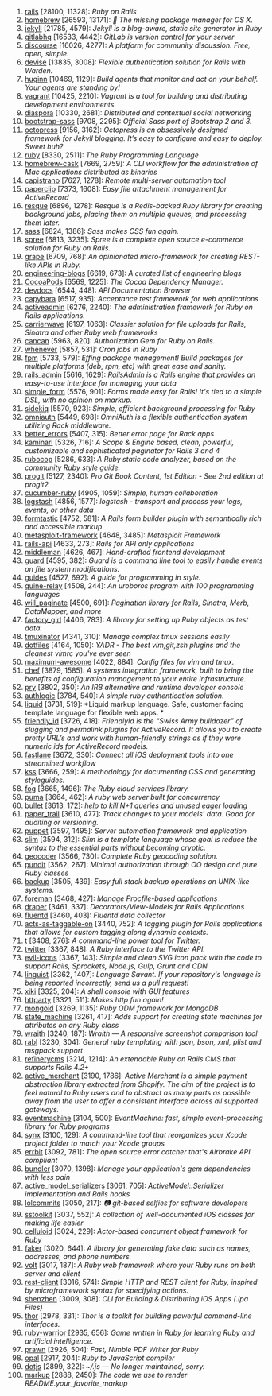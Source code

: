1. [rails](https://github.com/rails/rails) [28100, 11328]: *Ruby on Rails*
2. [homebrew](https://github.com/Homebrew/homebrew) [26593, 13171]: *:beer: The missing package manager for OS X.*
3. [jekyll](https://github.com/jekyll/jekyll) [21785, 4579]: *Jekyll is a blog-aware, static site generator in Ruby*
4. [gitlabhq](https://github.com/gitlabhq/gitlabhq) [16533, 4442]: *GitLab is version control for your server*
5. [discourse](https://github.com/discourse/discourse) [16026, 4277]: *A platform for community discussion. Free, open, simple.*
6. [devise](https://github.com/plataformatec/devise) [13835, 3008]: *Flexible authentication solution for Rails with Warden.*
7. [huginn](https://github.com/cantino/huginn) [10469, 1129]: *Build agents that monitor and act on your behalf.  Your agents are standing by!*
8. [vagrant](https://github.com/mitchellh/vagrant) [10425, 2210]: *Vagrant is a tool for building and distributing development environments.*
9. [diaspora](https://github.com/diaspora/diaspora) [10330, 2681]: *Distributed and contextual social networking*
10. [bootstrap-sass](https://github.com/twbs/bootstrap-sass) [9708, 2295]: *Official Sass port of Bootstrap 2 and 3.*
11. [octopress](https://github.com/imathis/octopress) [9156, 3162]: *Octopress is an obsessively designed framework for Jekyll blogging. It’s easy to configure and easy to deploy. Sweet huh?*
12. [ruby](https://github.com/ruby/ruby) [8330, 2511]: *The Ruby Programming Language*
13. [homebrew-cask](https://github.com/caskroom/homebrew-cask) [7669, 2759]: *A CLI workflow for the administration of Mac applications distributed as binaries*
14. [capistrano](https://github.com/capistrano/capistrano) [7627, 1278]: *Remote multi-server automation tool*
15. [paperclip](https://github.com/thoughtbot/paperclip) [7373, 1608]: *Easy file attachment management for ActiveRecord*
16. [resque](https://github.com/resque/resque) [6896, 1278]: *Resque is a Redis-backed Ruby library for creating background jobs, placing them on multiple queues, and processing them later.*
17. [sass](https://github.com/sass/sass) [6824, 1386]: *Sass makes CSS fun again.*
18. [spree](https://github.com/spree/spree) [6813, 3235]: *Spree is a complete open source e-commerce solution for Ruby on Rails.*
19. [grape](https://github.com/ruby-grape/grape) [6709, 768]: *An opinionated micro-framework for creating REST-like APIs in Ruby.*
20. [engineering-blogs](https://github.com/kilimchoi/engineering-blogs) [6619, 673]: *A curated list of engineering blogs*
21. [CocoaPods](https://github.com/CocoaPods/CocoaPods) [6569, 1225]: *The Cocoa Dependency Manager.*
22. [devdocs](https://github.com/Thibaut/devdocs) [6544, 448]: *API Documentation Browser*
23. [capybara](https://github.com/jnicklas/capybara) [6517, 935]: *Acceptance test framework for web applications*
24. [activeadmin](https://github.com/activeadmin/activeadmin) [6276, 2240]: *The administration framework for Ruby on Rails applications.*
25. [carrierwave](https://github.com/carrierwaveuploader/carrierwave) [6197, 1063]: *Classier solution for file uploads for Rails, Sinatra and other Ruby web frameworks*
26. [cancan](https://github.com/ryanb/cancan) [5963, 820]: *Authorization Gem for Ruby on Rails.*
27. [whenever](https://github.com/javan/whenever) [5857, 531]: *Cron jobs in Ruby*
28. [fpm](https://github.com/jordansissel/fpm) [5733, 579]: *Effing package management! Build packages for multiple platforms (deb, rpm, etc) with great ease and sanity.*
29. [rails_admin](https://github.com/sferik/rails_admin) [5616, 1629]: *RailsAdmin is a Rails engine that provides an easy-to-use interface for managing your data*
30. [simple_form](https://github.com/plataformatec/simple_form) [5576, 901]: *Forms made easy for Rails! It's tied to a simple DSL, with no opinion on markup.*
31. [sidekiq](https://github.com/mperham/sidekiq) [5570, 923]: *Simple, efficient background processing for Ruby*
32. [omniauth](https://github.com/intridea/omniauth) [5449, 698]: *OmniAuth is a flexible authentication system utilizing Rack middleware.*
33. [better_errors](https://github.com/charliesome/better_errors) [5407, 315]: *Better error page for Rack apps*
34. [kaminari](https://github.com/amatsuda/kaminari) [5326, 716]: *A Scope & Engine based, clean, powerful, customizable and sophisticated paginator for Rails 3 and 4*
35. [rubocop](https://github.com/bbatsov/rubocop) [5286, 633]: *A Ruby static code analyzer, based on the community Ruby style guide.*
36. [progit](https://github.com/progit/progit) [5127, 2340]: *Pro Git Book Content, 1st Edition - See 2nd edition at progit2*
37. [cucumber-ruby](https://github.com/cucumber/cucumber-ruby) [4905, 1059]: *Simple, human collaboration*
38. [logstash](https://github.com/elastic/logstash) [4856, 1577]: *logstash - transport and process your logs, events, or other data*
39. [formtastic](https://github.com/justinfrench/formtastic) [4752, 581]: *A Rails form builder plugin with semantically rich and accessible markup.*
40. [metasploit-framework](https://github.com/rapid7/metasploit-framework) [4648, 3485]: *Metasploit Framework*
41. [rails-api](https://github.com/rails-api/rails-api) [4633, 273]: *Rails for API only applications*
42. [middleman](https://github.com/middleman/middleman) [4626, 467]: *Hand-crafted frontend development*
43. [guard](https://github.com/guard/guard) [4595, 382]: *Guard is a command line tool to easily handle events on file system modifications.*
44. [guides](https://github.com/thoughtbot/guides) [4527, 692]: *A guide for programming in style.*
45. [quine-relay](https://github.com/mame/quine-relay) [4508, 244]: *An uroboros program with 100 programming languages*
46. [will_paginate](https://github.com/mislav/will_paginate) [4500, 691]: *Pagination library for Rails, Sinatra, Merb, DataMapper, and more*
47. [factory_girl](https://github.com/thoughtbot/factory_girl) [4406, 783]: *A library for setting up Ruby objects as test data.*
48. [tmuxinator](https://github.com/tmuxinator/tmuxinator) [4341, 310]: *Manage complex tmux sessions easily*
49. [dotfiles](https://github.com/skwp/dotfiles) [4164, 1050]: *YADR - The best vim,git,zsh plugins and the cleanest vimrc you've ever seen*
50. [maximum-awesome](https://github.com/square/maximum-awesome) [4022, 884]: *Config files for vim and tmux.*
51. [chef](https://github.com/chef/chef) [3879, 1585]: *A systems integration framework, built to bring the benefits of configuration management to your entire infrastructure.*
52. [pry](https://github.com/pry/pry) [3802, 350]: *An IRB alternative and runtime developer console*
53. [authlogic](https://github.com/binarylogic/authlogic) [3784, 540]: *A simple ruby authentication solution.*
54. [liquid](https://github.com/Shopify/liquid) [3731, 519]: *Liquid markup language. Safe, customer facing template language for flexible web apps. *
55. [friendly_id](https://github.com/norman/friendly_id) [3726, 418]: *FriendlyId is the “Swiss Army bulldozer” of slugging and permalink plugins for ActiveRecord. It allows you to create pretty URL’s and work with human-friendly strings as if they were numeric ids for ActiveRecord models.*
56. [fastlane](https://github.com/KrauseFx/fastlane) [3672, 330]: *Connect all iOS deployment tools into one streamlined workflow*
57. [kss](https://github.com/kneath/kss) [3666, 259]: *A methodology for documenting CSS and generating styleguides.*
58. [fog](https://github.com/fog/fog) [3665, 1496]: *The Ruby cloud services library.*
59. [puma](https://github.com/puma/puma) [3664, 462]: *A ruby web server built for concurrency*
60. [bullet](https://github.com/flyerhzm/bullet) [3613, 172]: *help to kill N+1 queries and unused eager loading*
61. [paper_trail](https://github.com/airblade/paper_trail) [3610, 477]: *Track changes to your models' data.  Good for auditing or versioning.*
62. [puppet](https://github.com/puppetlabs/puppet) [3597, 1495]: *Server automation framework and application*
63. [slim](https://github.com/slim-template/slim) [3594, 312]: *Slim is a template language whose goal is reduce the syntax to the essential parts without becoming cryptic.*
64. [geocoder](https://github.com/alexreisner/geocoder) [3566, 730]: *Complete Ruby geocoding solution.*
65. [pundit](https://github.com/elabs/pundit) [3562, 267]: *Minimal authorization through OO design and pure Ruby classes*
66. [backup](https://github.com/backup/backup) [3505, 439]: *Easy full stack backup operations on UNIX-like systems.*
67. [foreman](https://github.com/ddollar/foreman) [3468, 427]: *Manage Procfile-based applications*
68. [draper](https://github.com/drapergem/draper) [3461, 337]: *Decorators/View-Models for Rails Applications*
69. [fluentd](https://github.com/fluent/fluentd) [3460, 403]: *Fluentd data collector*
70. [acts-as-taggable-on](https://github.com/mbleigh/acts-as-taggable-on) [3440, 752]: *A tagging plugin for Rails applications that allows for custom tagging along dynamic contexts.*
71. [t](https://github.com/sferik/t) [3408, 276]: *A command-line power tool for Twitter.*
72. [twitter](https://github.com/sferik/twitter) [3367, 848]: *A Ruby interface to the Twitter API.*
73. [evil-icons](https://github.com/outpunk/evil-icons) [3367, 143]: *Simple and clean SVG icon pack with the code to support Rails, Sprockets, Node.js, Gulp, Grunt and CDN*
74. [linguist](https://github.com/github/linguist) [3362, 1407]: *Language Savant. If your repository's language is being reported incorrectly, send us a pull request!*
75. [xiki](https://github.com/trogdoro/xiki) [3325, 204]: *A shell console with GUI features*
76. [httparty](https://github.com/jnunemaker/httparty) [3321, 511]: *Makes http fun again!*
77. [mongoid](https://github.com/mongodb/mongoid) [3269, 1135]: *Ruby ODM framework for MongoDB*
78. [state_machine](https://github.com/pluginaweek/state_machine) [3261, 417]: *Adds support for creating state machines for attributes on any Ruby class*
79. [wraith](https://github.com/BBC-News/wraith) [3240, 187]: *Wraith — A responsive screenshot comparison tool*
80. [rabl](https://github.com/nesquena/rabl) [3230, 304]: *General ruby templating with json, bson, xml, plist and msgpack support*
81. [refinerycms](https://github.com/refinery/refinerycms) [3214, 1214]: *An extendable Ruby on Rails CMS that supports Rails 4.2+*
82. [active_merchant](https://github.com/activemerchant/active_merchant) [3190, 1786]: *Active Merchant is a simple payment abstraction library extracted from Shopify. The aim of the project is to feel natural to Ruby users and to abstract as many parts as possible away from the user to offer a consistent interface across all supported gateways.*
83. [eventmachine](https://github.com/eventmachine/eventmachine) [3104, 500]: *EventMachine: fast, simple event-processing library for Ruby programs*
84. [synx](https://github.com/venmo/synx) [3100, 129]: *A command-line tool that reorganizes your Xcode project folder to match your Xcode groups*
85. [errbit](https://github.com/errbit/errbit) [3092, 781]: *The open source error catcher that's Airbrake API compliant*
86. [bundler](https://github.com/bundler/bundler) [3070, 1398]: *Manage your application's gem dependencies with less pain*
87. [active_model_serializers](https://github.com/rails-api/active_model_serializers) [3061, 705]: *ActiveModel::Serializer implementation and Rails hooks*
88. [lolcommits](https://github.com/mroth/lolcommits) [3050, 217]: *:camera: git-based selfies for software developers*
89. [sstoolkit](https://github.com/soffes/sstoolkit) [3037, 552]: *A collection of well-documented iOS classes for making life easier*
90. [celluloid](https://github.com/celluloid/celluloid) [3024, 229]: *Actor-based concurrent object framework for Ruby*
91. [faker](https://github.com/stympy/faker) [3020, 644]: *A library for generating fake data such as names, addresses, and phone numbers.*
92. [volt](https://github.com/voltrb/volt) [3017, 187]: *A Ruby web framework where your Ruby runs on both server and client*
93. [rest-client](https://github.com/rest-client/rest-client) [3016, 574]: *Simple HTTP and REST client for Ruby, inspired by microframework syntax for specifying actions.*
94. [shenzhen](https://github.com/nomad/shenzhen) [3009, 308]: *CLI for Building & Distributing iOS Apps (.ipa Files)*
95. [thor](https://github.com/erikhuda/thor) [2978, 331]: *Thor is a toolkit for building powerful command-line interfaces.*
96. [ruby-warrior](https://github.com/ryanb/ruby-warrior) [2935, 656]: *Game written in Ruby for learning Ruby and artificial intelligence.*
97. [prawn](https://github.com/prawnpdf/prawn) [2926, 504]: *Fast, Nimble PDF Writer for Ruby*
98. [opal](https://github.com/opal/opal) [2917, 204]: *Ruby to JavaScript compiler*
99. [dotjs](https://github.com/defunkt/dotjs) [2899, 322]: *~/.js — No longer maintained, sorry.*
100. [markup](https://github.com/github/markup) [2888, 2450]: *The code we use to render README.your_favorite_markup*
